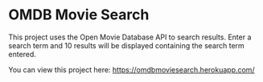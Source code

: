 # OMDB Movie Search
This project uses the Open Movie Database API to search results. Enter a search term and 10 results will be displayed containing the search term entered.

You can view this project here: https://omdbmoviesearch.herokuapp.com/
